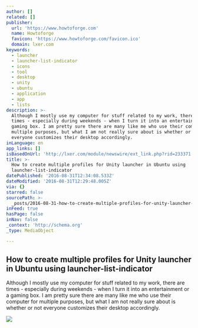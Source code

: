 ```yaml
---
author: []
related: []
publisher:
  url: 'https://www.howtoforge.com'
  name: Howtoforge
  favicon: 'https://www.howtoforge.com/favicon.ico'
  domain: lxer.com
keywords:
  - launcher
  - launcher-list-indicator
  - icons
  - tool
  - desktop
  - unity
  - ubuntu
  - application
  - app
  - lists
description: >-
  Although I mostly use my computer for stuff related to my work, there are
  times - especially during weekends - when I turn it into an entertainment or a
  gaming box. I am pretty sure there are many like me who use their computer for
  multiple purposes, but what I am not really sure about is whether or not
  everyone customizes their desktop accordingly.
inLanguage: en
app_links: []
isBasedOnUrl: 'http://lxer.com/module/newswire/ext_link.php?rid=233371'
title: >-
  How to create multiple profiles for Unity launcher in Ubuntu using
  launcher-list-indicator
datePublished: '2016-08-31T12:34:08.533Z'
dateModified: '2016-08-31T12:29:48.005Z'
via: {}
starred: false
sourcePath: >-
  _posts/2016-08-31-how-to-create-multiple-profiles-for-unity-launcher-in-ubuntu.md
inFeed: true
hasPage: false
inNav: false
_context: 'http://schema.org'
_type: MediaObject

---
```

<article style=""><h1>How to create multiple profiles for Unity launcher in Ubuntu using launcher-list-indicator</h1><p>Although I mostly use my computer for stuff related to my work, there are times - especially during weekends - when I turn it into an entertainment or a gaming box. I am pretty sure there are many like me who use their computer for multiple purposes, but what I am not really sure about is whether or not everyone customizes their desktop accordingly.</p><img src="https://www.howtoforge.com/images/how-to-create-multiple-profiles-for-unity-launcher-in-ubuntu-using-launcher-list-indicator/launch-list-ind-prof-saved.png" /></article>